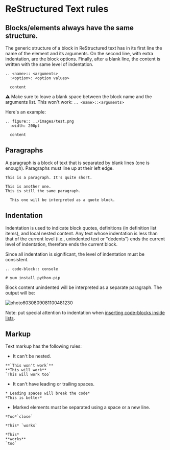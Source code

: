 # ReStructured Text rules

## Blocks/elements always have the same structure.

The generic structure of a block in ReStructured text has in its first line the name of the element and its arguments. On the second line, with extra indentation, are the block options. Finally, after a blank line, the content is written with the same level of indentation.

```
.. <name>:: <arguments>
  :<option>: <option values>

  content
```

:warning: Make sure to leave a blank space between the block name and the arguments list. This won't work: `.. <name>::<arguments>`

Here's an example:

```
.. figure:: ../images/test.png
  :width: 200pt

  content
```

## Paragraphs

A paragraph is a block of text that is separated by blank lines (one is enough). Paragraphs must line up at their left edge.

```
This is a paragraph. It's quite short.

This is another one.
This is still the same paragraph.

  This one will be interpreted as a quote block.
```

## Indentation

Indentation is used to indicate block quotes, definitions (in definition list items), and local nested content. Any text whose indentation is less than that of the current level (i.e., unindented text or "dedents") ends the current level of indentation, therefore ends the current block.

Since all indentation is significant, the level of indentation must be consistent.

```
.. code-block:: console

# yum install python-pip
```

Block content unindented will be interpreted as a separate paragraph. The output will be:

![photo6030809081100481230](https://user-images.githubusercontent.com/11634351/85839308-0df20480-b79b-11ea-9f93-38ca49eaccfa.jpg)

Note: put special attention to indentation when [inserting code-blocks inside lists](https://github.com/wazuh/wazuh-documentation/blob/master/guide/good-practices.md#code-blocks-inside-lists).

## Markup

Text markup has the following rules:

- It can't be nested.

```
**`This won't work`**
**This will work**
`This will work too`
```

- It can't have leading or trailing spaces.

```
* Leading spaces will break the code*
*This is better*
```

- Marked elements must be separated using a space or a new line.

```
*Too*`close`

*This* `works`

*This*
**works**
`too`
```
